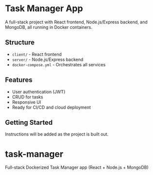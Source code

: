 # Task Manager App

A full-stack project with React frontend, Node.js/Express backend, and MongoDB, all running in Docker containers.

## Structure

- `client/` - React frontend
- `server/` - Node.js/Express backend
- `docker-compose.yml` - Orchestrates all services

## Features

- User authentication (JWT)
- CRUD for tasks
- Responsive UI
- Ready for CI/CD and cloud deployment

## Getting Started

Instructions will be added as the project is built out.
# task-manager
Full-stack Dockerized Task Manager app (React + Node.js + MongoDB)
